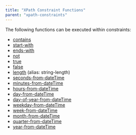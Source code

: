 ```yaml
---
title: "XPath Constraint Functions"
parent: "xpath-constraints"
---
```

The following functions can be executed within constraints:

*   [contains](xpath-contains)
*   [start-with](xpath-starts-with)
*   [ends-with](xpath-ends-with)
*   [not](xpath-not)
*   [true](xpath-true)
*   [false](xpath-false)
*   [length](xpath-length) (alias: string-length)
*   [seconds-from-dateTime](xpath-seconds-from-datetime)
*   [minutes-from-dateTime](xpath-minutes-from-datetime)
*   [hours-from-dateTime](xpath-hours-from-datetime)
*   [day-from-dateTime](xpath-day-from-datetime)
*   [day-of-year-from-dateTime](xpath-day-of-year-from-datetime)
*   [weekday-from-dateTime](xpath-weekday-from-datetime)
*   [week-from-dateTime](xpath-week-from-datetime)
*   [month-from-dateTime](xpath-month-from-datetime)
*   [quarter-from-dateTime](xpath-quarter-from-datetime)
*   [year-from-dateTime](xpath-year-from-datetime)
